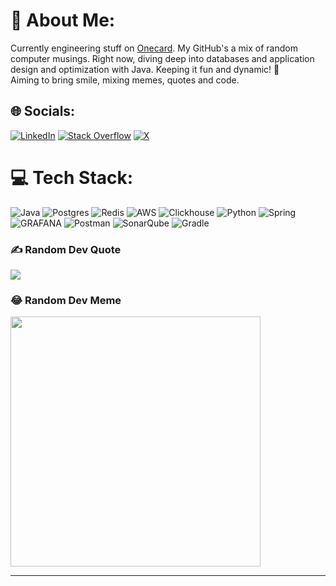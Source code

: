# 💫 About Me:
Currently engineering stuff on [Onecard](https://www.getonecard.app/). My GitHub's a mix of random computer musings. Right now, diving deep into databases and application design and optimization with Java. Keeping it fun and dynamic! 🚀\
Aiming to bring smile, mixing memes, quotes and code.


## 🌐 Socials:
[![LinkedIn](https://img.shields.io/badge/LinkedIn-%230077B5.svg?logo=linkedin&logoColor=white)](https://linkedin.com/in/mayank-pant76) [![Stack Overflow](https://img.shields.io/badge/-Stackoverflow-FE7A16?logo=stack-overflow&logoColor=white)](https://stackoverflow.com/users/https://stackoverflow.com/users/9166763/mayank-pant?tab=profile) [![X](https://img.shields.io/badge/X-black.svg?logo=X&logoColor=white)](https://x.com/soyank_76) 

# 💻 Tech Stack:
![Java](https://img.shields.io/badge/java-%23ED8B00.svg?style=plastic&logo=openjdk&logoColor=white) ![Postgres](https://img.shields.io/badge/postgres-%23316192.svg?style=plastic&logo=postgresql&logoColor=white) ![Redis](https://img.shields.io/badge/redis-%23DD0031.svg?&style=for-the-badge&logo=redis&logoColor=white) ![AWS](https://img.shields.io/badge/AWS-%23FF9900.svg?style=plastic&logo=amazon-aws&logoColor=white) ![Clickhouse]() ![Python](https://img.shields.io/badge/python-3670A0?style=plastic&logo=python&logoColor=ffdd54) ![Spring](https://img.shields.io/badge/spring-%236DB33F.svg?style=plastic&logo=spring&logoColor=white) ![GRAFANA](https://img.shields.io/badge/grafana-F46800.svg?style=plastic&logo=grafana&logoColor=white&color=%23F46800) ![Postman](https://img.shields.io/badge/Postman-FF6C37?style=plastic&logo=postman&logoColor=white) ![SonarQube](https://img.shields.io/badge/SonarQube-black?style=plastic&logo=sonarqube&logoColor=4E9BCD) ![Gradle](https://img.shields.io/badge/Gradle-02303A.svg?style=plastic&logo=Gradle&logoColor=white)

### ✍️ Random Dev Quote
![](https://quotes-github-readme.vercel.app/api?type=horizontal&theme=radical)

### 😂 Random Dev Meme
<img src='https://randommeme-five.vercel.app/' style="height: 400px;"/>

---
<!--[![](https://visitcount.itsvg.in/api?id=mayank-pant&icon=0&color=0)](https://visitcount.itsvg.in)-->
